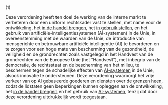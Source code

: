 (1) 

Deze verordening heeft ten doel de werking van de interne markt te verbeteren door een uniform rechtskader vast te stellen, met name voor de ontwikkeling, het [in de handel brengen](a3.md#^handel), het [in gebruik stellen](a3.md#^gebruik), en het gebruik van artificiële-intelligentiesystemen (AI-systemen) in de Unie, in overeenstemming met de waarden van de Unie, de introductie van mensgerichte en betrouwbare artificiële intelligentie (AI) te bevorderen en te zorgen voor een hoge mate van bescherming van de gezondheid, de veiligheid en de grondrechten zoals vastgelegd in het Handvest van de grondrechten van de Europese Unie (het “Handvest”), met inbegrip van de democratie, de rechtsstaat en de bescherming van het milieu, te beschermen tegen de schadelijke effecten van [AI-systemen](a3.md#^ai-systeem) in de Unie, alsook innovatie te ondersteunen. Deze verordening waarborgt het vrije verkeer van op AI gebaseerde goederen en diensten over de grenzen heen, zodat de lidstaten geen beperkingen kunnen opleggen aan de ontwikkeling, het [in de handel brengen](a3.md#^handel) en het gebruik van [AI-systemen](a3.md#^ai-systeem), tenzij dat door deze verordening uitdrukkelijk wordt toegestaan.